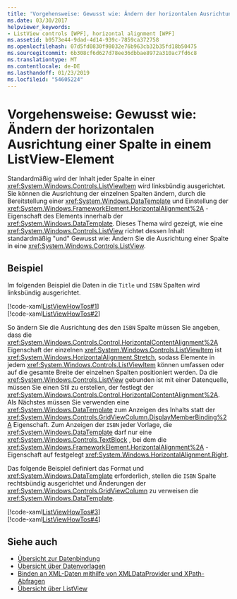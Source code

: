 ```yaml
---
title: 'Vorgehensweise: Gewusst wie: Ändern der horizontalen Ausrichtung einer Spalte in einem ListView-Element'
ms.date: 03/30/2017
helpviewer_keywords:
- ListView controls [WPF], horizontal alignment [WPF]
ms.assetid: b9573e44-9dad-4d14-939c-7859ca372758
ms.openlocfilehash: 07d5fd0830f98032e76b963cb32b35fd18b50475
ms.sourcegitcommit: 6b308cf6d627d78ee36dbbae8972a310ac7fd6c8
ms.translationtype: MT
ms.contentlocale: de-DE
ms.lasthandoff: 01/23/2019
ms.locfileid: "54605224"
---
```

# <a name="how-to-change-the-horizontal-alignment-of-a-column-in-a-listview"></a>Vorgehensweise: Gewusst wie: Ändern der horizontalen Ausrichtung einer Spalte in einem ListView-Element
Standardmäßig wird der Inhalt jeder Spalte in einer <xref:System.Windows.Controls.ListViewItem> wird linksbündig ausgerichtet. Sie können die Ausrichtung der einzelnen Spalten ändern, durch die Bereitstellung einer <xref:System.Windows.DataTemplate> und Einstellung der <xref:System.Windows.FrameworkElement.HorizontalAlignment%2A> -Eigenschaft des Elements innerhalb der <xref:System.Windows.DataTemplate>. Dieses Thema wird gezeigt, wie eine <xref:System.Windows.Controls.ListView> richtet dessen Inhalt standardmäßig "und" Gewusst wie: Ändern Sie die Ausrichtung einer Spalte in eine <xref:System.Windows.Controls.ListView>.  
  
## <a name="example"></a>Beispiel  
 Im folgenden Beispiel die Daten in die `Title` und `ISBN` Spalten wird linksbündig ausgerichtet.  
  
 [!code-xaml[ListViewHowTos#1](../../../../samples/snippets/csharp/VS_Snippets_Wpf/ListViewHowTos/CSharp/Window1.xaml#1)]  
[!code-xaml[ListViewHowTos#2](../../../../samples/snippets/csharp/VS_Snippets_Wpf/ListViewHowTos/CSharp/Window1.xaml#2)]  
  
 So ändern Sie die Ausrichtung des den `ISBN` Spalte müssen Sie angeben, dass die <xref:System.Windows.Controls.Control.HorizontalContentAlignment%2A> Eigenschaft der einzelnen <xref:System.Windows.Controls.ListViewItem> ist <xref:System.Windows.HorizontalAlignment.Stretch>, sodass Elemente in jedem <xref:System.Windows.Controls.ListViewItem> können umfassen oder auf die gesamte Breite der einzelnen Spalten positioniert werden. Da die <xref:System.Windows.Controls.ListView> gebunden ist mit einer Datenquelle, müssen Sie einen Stil zu erstellen, der festlegt der <xref:System.Windows.Controls.Control.HorizontalContentAlignment%2A>. Als Nächstes müssen Sie verwenden eine <xref:System.Windows.DataTemplate> zum Anzeigen des Inhalts statt der <xref:System.Windows.Controls.GridViewColumn.DisplayMemberBinding%2A> Eigenschaft. Zum Anzeigen der `ISBN` jeder Vorlage, die <xref:System.Windows.DataTemplate> darf nur eine <xref:System.Windows.Controls.TextBlock> , bei dem die <xref:System.Windows.FrameworkElement.HorizontalAlignment%2A> -Eigenschaft auf festgelegt <xref:System.Windows.HorizontalAlignment.Right>.  
  
 Das folgende Beispiel definiert das Format und <xref:System.Windows.DataTemplate> erforderlich, stellen die `ISBN` Spalte rechtsbündig ausgerichtet und Änderungen der <xref:System.Windows.Controls.GridViewColumn> zu verweisen die <xref:System.Windows.DataTemplate>.  
  
 [!code-xaml[ListViewHowTos#3](../../../../samples/snippets/csharp/VS_Snippets_Wpf/ListViewHowTos/CSharp/Window1.xaml#3)]  
[!code-xaml[ListViewHowTos#4](../../../../samples/snippets/csharp/VS_Snippets_Wpf/ListViewHowTos/CSharp/Window1.xaml#4)]  
  
## <a name="see-also"></a>Siehe auch
- [Übersicht zur Datenbindung](../../../../docs/framework/wpf/data/data-binding-overview.md)
- [Übersicht über Datenvorlagen](../../../../docs/framework/wpf/data/data-templating-overview.md)
- [Binden an XML-Daten mithilfe von XMLDataProvider und XPath-Abfragen](../../../../docs/framework/wpf/data/how-to-bind-to-xml-data-using-an-xmldataprovider-and-xpath-queries.md)
- [Übersicht über ListView](../../../../docs/framework/wpf/controls/listview-overview.md)
